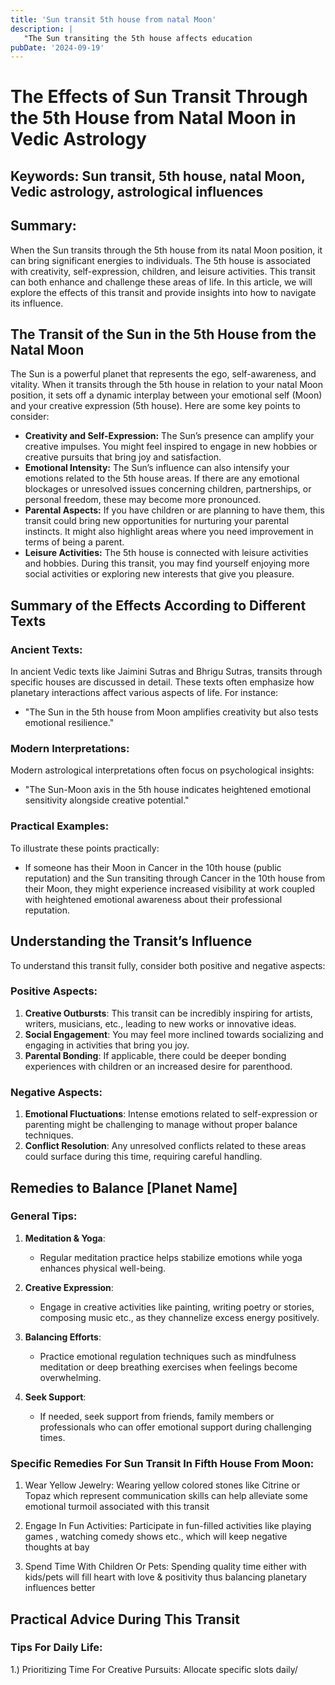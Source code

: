 ```yaml
---
title: 'Sun transit 5th house from natal Moon'
description: |
   "The Sun transiting the 5th house affects education
pubDate: '2024-09-19'
---
```


# The Effects of Sun Transit Through the 5th House from Natal Moon in Vedic Astrology

## Keywords: Sun transit, 5th house, natal Moon, Vedic astrology, astrological influences

## Summary:
When the Sun transits through the 5th house from its natal Moon position, it can bring significant energies to individuals. The 5th house is associated with creativity, self-expression, children, and leisure activities. This transit can both enhance and challenge these areas of life. In this article, we will explore the effects of this transit and provide insights into how to navigate its influence.

## The Transit of the Sun in the 5th House from the Natal Moon

The Sun is a powerful planet that represents the ego, self-awareness, and vitality. When it transits through the 5th house in relation to your natal Moon position, it sets off a dynamic interplay between your emotional self (Moon) and your creative expression (5th house). Here are some key points to consider:

- **Creativity and Self-Expression:** The Sun’s presence can amplify your creative impulses. You might feel inspired to engage in new hobbies or creative pursuits that bring joy and satisfaction.
- **Emotional Intensity:** The Sun’s influence can also intensify your emotions related to the 5th house areas. If there are any emotional blockages or unresolved issues concerning children, partnerships, or personal freedom, these may become more pronounced.
- **Parental Aspects:** If you have children or are planning to have them, this transit could bring new opportunities for nurturing your parental instincts. It might also highlight areas where you need improvement in terms of being a parent.
- **Leisure Activities:** The 5th house is connected with leisure activities and hobbies. During this transit, you may find yourself enjoying more social activities or exploring new interests that give you pleasure.

## Summary of the Effects According to Different Texts

### Ancient Texts:
In ancient Vedic texts like Jaimini Sutras and Bhrigu Sutras, transits through specific houses are discussed in detail. These texts often emphasize how planetary interactions affect various aspects of life. For instance:

- "The Sun in the 5th house from Moon amplifies creativity but also tests emotional resilience."
  
### Modern Interpretations:
Modern astrological interpretations often focus on psychological insights:

- "The Sun-Moon axis in the 5th house indicates heightened emotional sensitivity alongside creative potential."

### Practical Examples:
To illustrate these points practically:

- If someone has their Moon in Cancer in the 10th house (public reputation) and the Sun transiting through Cancer in the 10th house from their Moon, they might experience increased visibility at work coupled with heightened emotional awareness about their professional reputation.
  
## Understanding the Transit’s Influence

To understand this transit fully, consider both positive and negative aspects:

### Positive Aspects:
1. **Creative Outbursts**: This transit can be incredibly inspiring for artists, writers, musicians, etc., leading to new works or innovative ideas.
2. **Social Engagement**: You may feel more inclined towards socializing and engaging in activities that bring you joy.
3. **Parental Bonding**: If applicable, there could be deeper bonding experiences with children or an increased desire for parenthood.

### Negative Aspects:
1. **Emotional Fluctuations**: Intense emotions related to self-expression or parenting might be challenging to manage without proper balance techniques.
2. **Conflict Resolution**: Any unresolved conflicts related to these areas could surface during this time, requiring careful handling.

## Remedies to Balance [Planet Name]

### General Tips:
1. **Meditation & Yoga**:
   - Regular meditation practice helps stabilize emotions while yoga enhances physical well-being.
   
2. **Creative Expression**:
   - Engage in creative activities like painting, writing poetry or stories, composing music etc., as they channelize excess energy positively.

3. **Balancing Efforts**:
   - Practice emotional regulation techniques such as mindfulness meditation or deep breathing exercises when feelings become overwhelming.

4. **Seek Support**:
   - If needed, seek support from friends, family members or professionals who can offer emotional support during challenging times.

### Specific Remedies For Sun Transit In Fifth House From Moon:
1) Wear Yellow Jewelry:
    Wearing yellow colored stones like Citrine or Topaz which represent communication skills can help alleviate some emotional turmoil associated with this transit

2) Engage In Fun Activities:
    Participate in fun-filled activities like playing games , watching comedy shows etc., which will keep negative thoughts at bay

3) Spend Time With Children Or Pets:
    Spending quality time either with kids/pets will fill heart with love & positivity thus balancing planetary influences better 


## Practical Advice During This Transit

### Tips For Daily Life:
1.) Prioritizing Time For Creative Pursuits:
    Allocate specific slots daily/